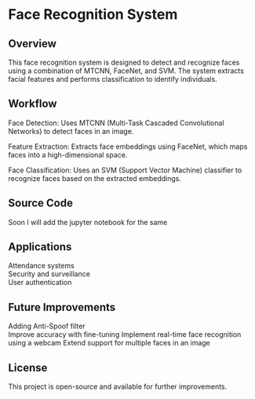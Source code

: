 # Face Recognition System

## Overview

This face recognition system is designed to detect and recognize faces using a combination of MTCNN, FaceNet, and SVM. The system extracts facial features and performs classification to identify individuals.

## Workflow

Face Detection: Uses MTCNN (Multi-Task Cascaded Convolutional Networks) to detect faces in an image.

Feature Extraction: Extracts face embeddings using FaceNet, which maps faces into a high-dimensional space.

Face Classification: Uses an SVM (Support Vector Machine) classifier to recognize faces based on the extracted embeddings.

## Source Code 

Soon I will add the jupyter notebook for the same 

## Applications

Attendance systems<br>
Security and surveillance<br>
User authentication

## Future Improvements

Adding Anti-Spoof filter  
Improve accuracy with fine-tuning
Implement real-time face recognition using a webcam
Extend support for multiple faces in an image

## License

This project is open-source and available for further improvements.
